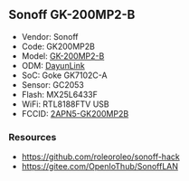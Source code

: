 Sonoff GK-200MP2-B
------------------

- Vendor: Sonoff
- Code: GK200MP2B
- Model: [GK-200MP2-B](https://sonoff.tech/product/security-cameras/gk-200mp2-b/)
- ODM: [DayunLink](http://www.dayunlinks.com/cp/jjxxl/zcmxl/)
- SoC: Goke GK7102C-A
- Sensor: GC2053
- Flash: MX25L6433F
- WiFi: RTL8188FTV USB
- FCCID: [2APN5-GK200MP2B](https://fccid.io/2APN5GK200MP2B/)

### Resources

- https://github.com/roleoroleo/sonoff-hack
- https://gitee.com/OpenIoThub/SonoffLAN

